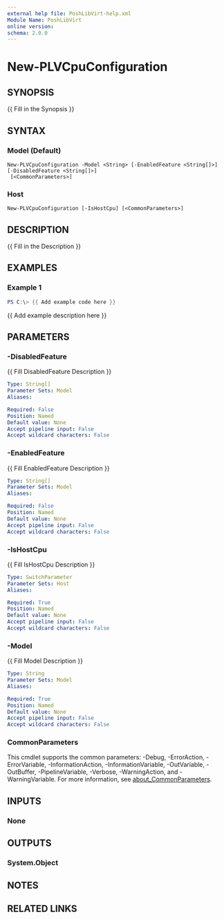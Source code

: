 ```yaml
---
external help file: PoshLibVirt-help.xml
Module Name: PoshLibVirt
online version:
schema: 2.0.0
---
```


# New-PLVCpuConfiguration

## SYNOPSIS
{{ Fill in the Synopsis }}

## SYNTAX

### Model (Default)
```
New-PLVCpuConfiguration -Model <String> [-EnabledFeature <String[]>] [-DisabledFeature <String[]>]
 [<CommonParameters>]
```

### Host
```
New-PLVCpuConfiguration [-IsHostCpu] [<CommonParameters>]
```

## DESCRIPTION
{{ Fill in the Description }}

## EXAMPLES

### Example 1
```powershell
PS C:\> {{ Add example code here }}
```

{{ Add example description here }}

## PARAMETERS

### -DisabledFeature
{{ Fill DisabledFeature Description }}

```yaml
Type: String[]
Parameter Sets: Model
Aliases:

Required: False
Position: Named
Default value: None
Accept pipeline input: False
Accept wildcard characters: False
```

### -EnabledFeature
{{ Fill EnabledFeature Description }}

```yaml
Type: String[]
Parameter Sets: Model
Aliases:

Required: False
Position: Named
Default value: None
Accept pipeline input: False
Accept wildcard characters: False
```

### -IsHostCpu
{{ Fill IsHostCpu Description }}

```yaml
Type: SwitchParameter
Parameter Sets: Host
Aliases:

Required: True
Position: Named
Default value: None
Accept pipeline input: False
Accept wildcard characters: False
```

### -Model
{{ Fill Model Description }}

```yaml
Type: String
Parameter Sets: Model
Aliases:

Required: True
Position: Named
Default value: None
Accept pipeline input: False
Accept wildcard characters: False
```

### CommonParameters
This cmdlet supports the common parameters: -Debug, -ErrorAction, -ErrorVariable, -InformationAction, -InformationVariable, -OutVariable, -OutBuffer, -PipelineVariable, -Verbose, -WarningAction, and -WarningVariable. For more information, see [about_CommonParameters](http://go.microsoft.com/fwlink/?LinkID=113216).

## INPUTS

### None
## OUTPUTS

### System.Object
## NOTES

## RELATED LINKS
